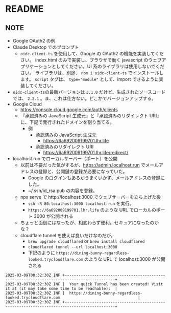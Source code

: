 # README

## NOTE

- Google OAuth2 の例
- Claude Desktop でのプロンプト
    - `oidc-client-ts` を使用して、Google の OAuth2 の機能を実装してください。 index.html のみで実装し、ブラウザで動く javascript のウェブアプリケーションとしてください。UI 系のライブラリは使用しないでください。 ライブラリは、別途、 `npm i oidc-client-ts` でインストールします。
    `script` タグは、 `type="module"` として、import できるように実装してください。
- `oidc-client-ts`の最新バージョンは `3.1.0` だけど、生成されたソースコードでは、 `2.2.1` 。ま、これは仕方ない。どこかでバージョンアップする。
- Google Cloud
    - https://console.cloud.google.com/auth/clients
    - 『承認済みの JavaScript 生成元』と『承認済みのリダイレクト URI』に、下記で発行されたドメインを割り当てる。
        - 例
            - 承認済みの JavaScript 生成元
                - https://6a692009199701.lhr.life
            - 承認済みのリダイレクト URI
                - https://6a692009199701.lhr.life/redirect/
- localhost.run でローカルサーバー（ポート）を公開
    - 以前は不要だった気がするが、https://admin.localhost.run でメールアドレスの登録と、公開鍵の登録が必要になっていた。
        - Google のログインもあるがうまくいかず、メールアドレスの登録にした。
        - ~/.ssh/id_rsa.pub の内容を登録。
    - npx serve で http://localhost:3000 でウェブサーバーを立ち上げた後
        - `ssh -R 80:localhost:3000 localhost.run` を実行。
        - `https://6a692009199701.lhr.life` のような URL でローカルのポート 3000 が公開される
    - ちょっと面倒にはなったが、相変わらず便利。セキュアになったのかな？
    - cloudflare tunnel を使えば良いだけなのだが。
        - `brew upgrade cloudflared` or `brew install cloudflared`
        - `cloudflared tunnel --url localhost:3000`
        - 下記のように `https://dining-bunny-regardless-looked.trycloudflare.com` のような URL で localhost:3000 が公開される

```
2025-03-09T08:32:30Z INF +--------------------------------------------------------------------------------------------+
2025-03-09T08:32:30Z INF |  Your quick Tunnel has been created! Visit it at (it may take some time to be reachable):  |
2025-03-09T08:32:30Z INF |  https://dining-bunny-regardless-looked.trycloudflare.com                                  |
2025-03-09T08:32:30Z INF +--------------------------------------------------------------------------------------------+
```
